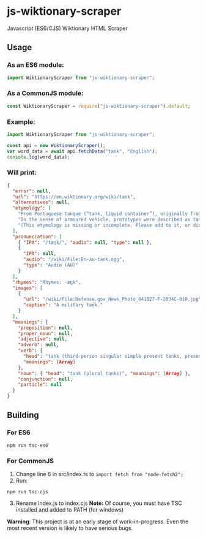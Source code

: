 # js-wiktionary-scraper
Javascript (ES6/CJS) Wiktionary HTML Scraper

## Usage
### As an ES6 module:
```js
import WiktionaryScraper from "js-wiktionary-scraper";
```
### As a CommonJS module:
```js
const WiktionaryScraper = require("js-wiktionary-scraper").default;
```
### Example:
```js
import WiktionaryScraper from "js-wiktionary-scraper";

const api = new WiktionaryScraper();
var word_data = await api.fetchData("tank", "English");
console.log(word_data);
```
### Will print:
```json
{
  "error": null,
  "url": "https://en.wiktionary.org/wiki/tank",
  "alternatives": null,
  "etymology": [
    "From Portuguese tanque (“tank, liquid container”), originally from Indian vernacular for a large artificial water reservoir, cistern, pool, etc., for example, Gujarati ટાંકી (ṭā̃kī) or Marathi टाकी (ṭākī). the Arabic verb اِسْتَنْقَعَ‎ (istanqaʿa, “to become stagnant, to stagnate”).",
    "In the sense of armoured vehicle, prototypes were described as tanks for carrying water [from 1915] to disguise their nature as well as due to physical resemblance.",
    "(This etymology is missing or incomplete. Please add to it, or discuss it at the Etymology scriptorium.)"
  ],
  "pronunciation": [
    { "IPA": "/tæŋk/", "audio": null, "type": null },
    {
      "IPA": null,
      "audio": "/wiki/File:En-au-tank.ogg",
      "type": "Audio (AU)"
    }
  ],
  "rhymes": "Rhymes: -æŋk",
  "images": [
    {
      "url": "/wiki/File:Defense.gov_News_Photo_041027-F-2034C-010.jpg",
      "caption": "A military tank."
    }
  ],
  "meanings": {
    "preposition": null,
    "proper_noun": null,
    "adjective": null,
    "adverb": null,
    "verb": {
      "head": "tank (third-person singular simple present tanks, present participle tanking, simple past and past participle tanked)",
      "meanings": [Array]
    },
    "noun": { "head": "tank (plural tanks)", "meanings": [Array] },
    "conjunction": null,
    "particle": null
  }
}
```

## Building
### For ES6
```
npm run tsc-es6
```
### For CommonJS
1. Change line 6 in src/index.ts to `import fetch from "node-fetch2";`
2. Run:
```
npm run tsc-cjs
```
3. Rename index.js to index.cjs
**Note:** Of course, you must have TSC installed and added to PATH (for windows)

**Warning**: This project is at an early stage of work-in-progress. Even the most recent version is likely to have serious bugs.